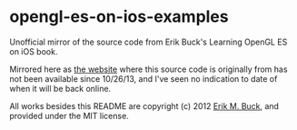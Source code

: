 opengl-es-on-ios-examples
=========================

Unofficial mirror of the source code from Erik Buck's Learning OpenGL ES on iOS book.

Mirrored here as [the website](http://www.cosmicthump.com) where this source code is originally from has not been available since 10/26/13, and I've seen no indication to date of when it will be back online.

All works besides this README are copyright (c) 2012 [Erik M. Buck](https://github.com/erikbuck), and provided under the MIT license.